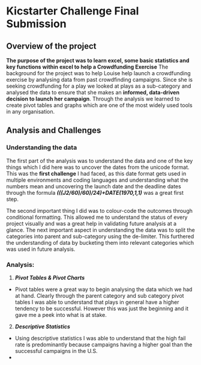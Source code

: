 # Kicstarter Challenge Final Submission
## Overview of the project
**The purpose of the project was to learn excel, some basic statistics and key functions within excel to help a Crowdfunding Exercise**
The background for the project was to help Louise help launch a crowdfunding exercise by analysing data from past crowdfinding campaigns. Since she is seeking crowdfunding for a play we looked at plays as a sub-category and analysed the data to ensure that she makes an **informed, data-driven decision to launch her campaign**. Through the analysis we learned to create pivot tables and graphs which are one of the most widely used tools in any organisation.

## Analysis and Challenges
### Understanding the data
The first part of the analysis was to understand the data and one of the key things which I did here was to uncover the dates from the unicode format. This was the **first challenge** I had faced, as this date format gets used in multiple environments and coding languages and understanding what the numbers mean and uncovering the launch date and the deadline dates through the formula **_(((J2/60)/60)/24)+DATE(1970,1,1)_** was a great first step.

The second important thing I did was to colour-code the outcomes through conditional formatting. This allowed me to understand the status of every project visually and was a great help in validating future analysis at a glance. The next important aspect in understanding the data was to split the categories into parent and sub-category using the de-limiter. This furthered the understanding of data by bucketing them into relevant categories which was used in future analysis.

### Analysis:
1. **_Pivot Tables & Pivot Charts_**
  - Pivot tables were a great way to begin analysing the data which we had at hand. Clearly through the parent category and sub category pivot tables I was able to understand that plays in general have a higher tendency to be successful. However this was just the beginning and it gave me a peek into what is at stake.
2. **_Descriptive Statistics_**
  - Using descriptive statistics I was able to understand that the high fail rate is predominantly because campaigns having a higher goal than the successful campaigns in the U.S.
  - 



